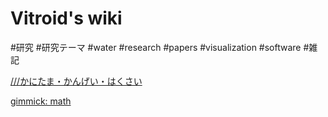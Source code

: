 # Vitroid's wiki

#研究
#研究テーマ
#water
#research
#papers
#visualization
#software
#雑記

[///かにたま・かんげい・はくさい](https://what3words.com/かにたま・かんげい・はくさい)

[gimmick: math]()
